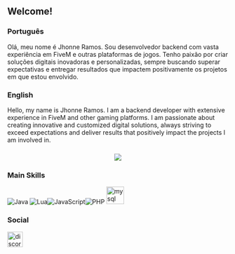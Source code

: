 ## Welcome!

 ### **Português**
Olá, meu nome é Jhonne Ramos. Sou desenvolvedor backend com vasta experiência em FiveM e outras plataformas de jogos. Tenho paixão por criar soluções digitais inovadoras e personalizadas, sempre buscando superar expectativas e entregar resultados que impactem positivamente os projetos em que estou envolvido.

 ### **English**
Hello, my name is Jhonne Ramos. I am a backend developer with extensive experience in FiveM and other gaming platforms. I am passionate about creating innovative and customized digital solutions, always striving to exceed expectations and deliver results that positively impact the projects I am involved in.

###
<div align="center">
  <img src="https://github-readme-stats.vercel.app/api/top-langs?username=JJ4hts&show_icons=true&layout=compact&theme=dracula" />
</div>

### Main Skills
<img alt="Java" src="https://img.shields.io/badge/java-%23ED8B00.svg?style=for-the-badge"/> <img alt="Lua" src="https://img.shields.io/badge/lua-%232C2D72.svg?style=for-the-badge"/><img alt="JavaScript" src="https://img.shields.io/badge/javascript-%23323330.svg?style=for-the-badge"/><img alt="PHP" src="https://img.shields.io/badge/php-%23E34F26.svg?style=for-the-badge"/> <img src="https://cdn.jsdelivr.net/gh/devicons/devicon/icons/mysql/mysql-original.svg" height="40" alt="mysql logo"  />

### Social

  <a href="https://discord.com/channels/@me/1225061641138343960" target="_blank">
    <img src="https://img.shields.io/static/v1?message=Discord&logo=discord&label=&color=7289DA&logoColor=white&labelColor=&style=for-the-badge" height="35" alt="discord logo"  />
  </a>
